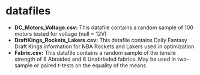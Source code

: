 # datafiles

* **DC_Motors_Voltage.csv:** This datafile contains a random sample of 100 motors tested for voltage (null = 12V)
* **DraftKings_Rockets_Lakers.csv:** This datafile contains Daily Fantasy Draft Kings information for NBA Rockets and Lakers used in optimization 
* **Fabric.csv:** This datafile contains a random sample of the tensile strength of 8 Abraided and 8 Unabriaded fabrics.  May be used in two-sample or paired t-tests on the equality of the means
